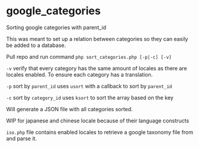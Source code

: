 # google_categories
Sorting google categories with parent_id

This was meant to set up a relation between categories so they can easily be added to a database.

Pull repo and run command ```php sort_categories.php [-p|-c] [-v]```

```-v``` verify that every category has the same amount of locales as there are locales enabled. To ensure each category has a translation.

```-p``` sort by `parent_id` uses `usort` with a callback to sort by `parent_id`

```-c``` sort by `category_id` uses `ksort` to sort the array based on the key

Will generate a JSON file with all categories sorted.

WIP for japanese and chinese locale because of their language constructs

```iso.php``` file contains enabled locales to retrieve a google taxonomy file from and parse it.
